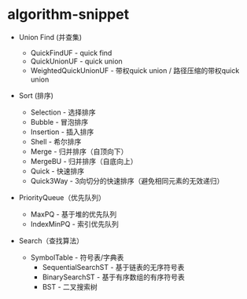 # algorithm-snippet

* Union Find (并查集)
  * QuickFindUF - quick find
  * QuickUnionUF - quick union
  * WeightedQuickUnionUF - 带权quick union / 路径压缩的带权quick union

* Sort (排序)
  * Selection - 选择排序
  * Bubble - 冒泡排序
  * Insertion - 插入排序
  * Shell - 希尔排序
  * Merge - 归并排序（自顶向下）
  * MergeBU - 归并排序（自底向上）
  * Quick - 快速排序
  * Quick3Way - 3向切分的快速排序（避免相同元素的无效递归）

* PriorityQueue（优先队列）
  * MaxPQ - 基于堆的优先队列 
  * IndexMinPQ - 索引优先队列

* Search（查找算法）
  * SymbolTable - 符号表/字典表 
    * SequentialSearchST - 基于链表的无序符号表
    * BinarySearchST - 基于有序数组的有序符号表
    * BST - 二叉搜索树

